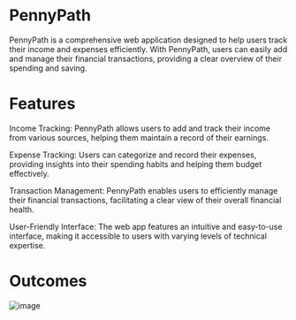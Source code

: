 # PennyPath

PennyPath is a comprehensive web application designed to help users track their income and expenses efficiently. With PennyPath, users can easily add and manage their financial transactions, providing a clear overview of their spending and saving.

# Features
Income Tracking: PennyPath allows users to add and track their income from various sources, helping them maintain a record of their earnings.

Expense Tracking: Users can categorize and record their expenses, providing insights into their spending habits and helping them budget effectively.

Transaction Management: PennyPath enables users to efficiently manage their financial transactions, facilitating a clear view of their overall financial health.

User-Friendly Interface: The web app features an intuitive and easy-to-use interface, making it accessible to users with varying levels of technical expertise.



# Outcomes
![image](https://github.com/niraj-lekhak/PennyPath/assets/94170500/73d93497-b514-4e0c-b0d5-e97d76e3280d)
